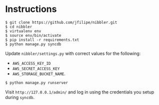 Instructions
===========

```
$ git clone https://github.com/jfilipe/nibbler.git
$ cd nibbler
$ virtualenv env
$ source env/bin/activate
$ pip install -r requirements.txt
$ python manage.py syncdb
```

Update `nibbler/settings.py` with correct values for the following:

* `AWS_ACCESS_KEY_ID`
* `AWS_SECRET_ACCESS_KEY`
* `AWS_STORAGE_BUCKET_NAME`.

```
$ python manage.py runserver
```

Visit `http://127.0.0.1/admin/` and log in using the credentials you setup during `syncdb`.
